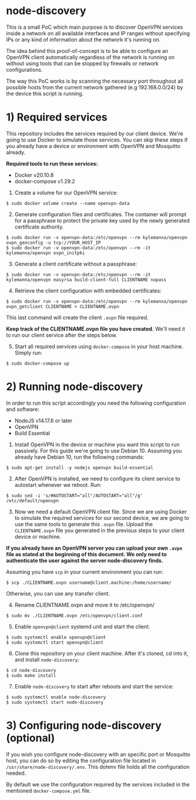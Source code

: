 # node-discovery

This is a small PoC which main purpose is to discover OpenVPN services inside a network on all
available interfaces and IP ranges without specifying IPs or any kind of information about the network it's running on.

The idea behind this proof-of-concept is to be able to configure an OpenVPN client automatically regardless of the network is running on without using tools that can be stopped by firewalls or network configurations.

The way this PoC works is by scanning the necessary port throughout all possible hosts from the current network gathered (e.g 192.168.0.0/24) by the device this script is running.

# 1) Required services

This repository includes the services required by our client device. We're going to use Docker to simulate those services. You can skip these steps if you already have a device or environment with OpenVPN and Mosquitto already.

**Required tools to run these services:**

- Docker v20.10.8
- docker-compose v1.29.2

1. Create a volume for our OpenVPN service:

```
$ sudo docker volume create --name openvpn-data
```

2. Generate configuration files and certificates. The container will prompt for a passphrase to protect the private key used by the newly generated certificate authority.

```
$ sudo docker run -v openvpn-data:/etc/openvpn --rm kylemanna/openvpn ovpn_genconfig -u tcp://YOUR_HOST_IP
$ sudo docker run -v openvpn-data:/etc/openvpn --rm -it kylemanna/openvpn ovpn_initpki
```

3. Generate a client certificate without a passphrase:

```
$ sudo docker run -v openvpn-data:/etc/openvpn --rm -it kylemanna/openvpn easyrsa build-client-full CLIENTNAME nopass
```

4. Retrieve the client configuration with embedded certificates:

```
$ sudo docker run -v openvpn-data:/etc/openvpn --rm kylemanna/openvpn ovpn_getclient CLIENTNAME > CLIENTNAME.ovpn
```

This last command will create the client `.ovpn` file required.

**Keep track of the CLIENTNAME.ovpn file you have created.** We'll need it to run our client service after the steps below.

5. Start all required services using `docker-compose` in your host machine. Simply run:

```
$ sudo docker-compose up
```

# 2) Running node-discovery

In order to run this script accordingly you need the following configuration and software:

- NodeJS v14.17.6 or later
- OpenVPN
- Build Essential

1. Install OpenVPN in the device or machine you want this script to run passively. For this guide we're going to use Debian 10. Assuming you already have Debian 10, run the following commands:

```
$ sudo apt-get install -y nodejs openvpn build-essential
```

2. After OpenVPN is installed, we need to configure its client service to autostart whenever we reboot. Run:

```
$ sudo sed -i 's/#AUTOSTART="all"/AUTOSTART="all"/g' /etc/default/openvpn
```

3. Now we need a default OpenVPN client file. Since we are using Docker to simulate the required services for our second device, we are going to use the same tools to generate this `.ovpn` file. Upload the `CLIENTNAME.ovpn` file you generated in the previous steps to your client device or machine.

**If you already have an OpenVPN server you can upload your own `.ovpn` file as stated at the beginning of this document. We only need to authenticate the user against the server node-discovery finds.**

Assuming you have `scp` in your current environment you can run:

```
$ scp ./CLIENTNAME.ovpn username@client.machine:/home/username/
```

Otherwise, you can use any transfer client.

4. Rename CLIENTNAME.ovpn and move it to /etc/openvpn/

```
$ sudo mv ./CLIENTNAME.ovpn /etc/openvpn/client.conf
```

5. Enable `openvpn@client` systemd unit and start the client.

```
$ sudo systemctl enable openvpn@client
$ sudo systemctl start openvpn@client
```

6. Clone this repository on your client machine. After it's cloned, cd into it, and install `node-discovery`:

```
$ cd node-discovery
$ sudo make install
```

7. Enable `node-discovery` to start after reboots and start the service:

```
$ sudo systemctl enable node-discovery
$ sudo systemctl start node-discovery
```

# 3) Configuring node-discovery (optional)

If you wish you configure node-discovery with an specific port or Mosquitto host, you can do so by editing the configuration file located in `/usr/share/node-discovery/.env`. This dotenv file holds all the configuration needed.

By default we use the configuration required by the services included in the mentioned `docker-compose.yml` file.
